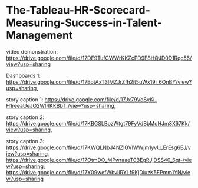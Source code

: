 # The-Tableau-HR-Scorecard-Measuring-Success-in-Talent-Management

video demonstration:
https://drive.google.com/file/d/17DF9TufCWWrKKZcPD9F8HQJD0D1Rqc56/view?usp=sharing

Dashboards 1:
https://drive.google.com/file/d/17EotAxT3IMZJrZfh2it5uWx19i_6OnBY/view?usp=sharing,

story caption 1:
https://drive.google.com/file/d/17Jx79VdSyKi-H1reeaUeJO2Wl4KKBbT_/view?usp=sharing,

story caption 2:
https://drive.google.com/file/d/17KBGSLBozWtgt79FyVdBbMoHJm3X67Kk/view?usp=sharing,

story caption 3:
https://drive.google.com/file/d/17KWQLNbJ4NZIGVlWWjm1yvU_ErEsg6EJ/view?usp=sharing, 
https://drive.google.com/file/d/17OtmDO_MPwraaeT0BEgRJjDSS40_6qt-/view?usp=sharing,
https://drive.google.com/file/d/17Y09wefWbviiRYLf9KjDiuzK5FPmm1YN/view?usp=sharing
